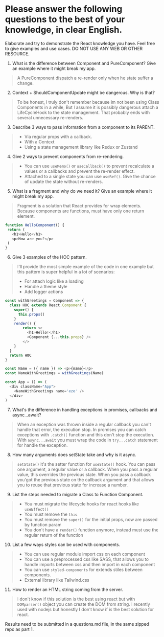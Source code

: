 # Please answer the following questions to the best of your knowledge, in clear English. 
Elaborate and try to demonstrate the React knowledge you have. Feel free
to give examples and use cases. DO NOT USE ANY WEB OR OTHER RESOURCE.

1. What is the difference between Component and PureComponent? Give
an example where it might break my app.
> A PureComponent dispatch a re-render only when he state suffer a change.

2. Context + ShouldComponentUpdate might be dangerous. Why is that?
> To be honest, I truly don't remember because im not been using Class Components in a while,
> But I assume it is possibly dangerous attach a LifeCycleHook to the state management.
> That probably ends with several unnecessary re-renders.

3. Describe 3 ways to pass information from a component to its PARENT.
> - Via regular props with a callback.
> - With a Context
> - Using a state management library like Redux or Zustand 

4. Give 2 ways to prevent components from re-rendering.
> - You can use `useMemo()` or `useCallback()` to prevent recalculate a values or a callbacks and prevent the re-render effect.
> - Attached to a single state you can use `useRef()`. Give the chance of update the state without re-renders. 

5. What is a fragment and why do we need it? Give an example where it might
break my app.
> Fragment is a solution that React provides for wrap elements. Because components are functions, must have only one return element.
 ```js
function HelloComponent() {
  return (
    <h1>Hello</h1>
    <p>How are you?</p>
  )
}
 ``` 

6. Give 3 examples of the HOC pattern.
> I'll provide the most simple example of the code in one example but this pattern is super helpful in a lot of scenarios:
> - For attach logic like a loading
> - Handle a theme style
> - Add logger actions
```js
const withGreetings = Component => {
  class HOC extends React.Component {
    super() {
      this.props()
    }
    render() {
        return <>
          <h1>Hello!</h1>
          <Component {...this.props} />
        </>
    }
  }
  return HOC
}

const Name = ({ name }) => <p>{name}</p>
const NameWithGreetings = withGreetings(Name)

const App = () => (
  <div className="App">
    <NameWithGreetings name='eze' />
  </div>
)
```


7. What's the difference in handling exceptions in promises, callbacks
and async...await?
> When an exception was thrown inside a regular callback you can't handle that error, the execution stop. In promises you can catch exceptions with `.catch()` function and this don't stop the execution. With `async...await` you must wrap the code in `try...catch` statement for handle the exception.


8. How many arguments does setState take and why is it async.
> `setState()` it's the setter function for `useState()` hook. You can pass one argument, a regular value or a callback. When you pass a regular value, this overrides the previous state. When you pass a callback you'got the previous state on the callback argument and that allows you to reuse that previous state for increase a number.

9. List the steps needed to migrate a Class to Function Component.
> - You must migrate the lifecycle hooks for react hooks like `useEffect()`
> - You must remove the `this` 
> - You must remove the `super()` for the initial props, now are passed by function param
> - You don't have a `render()` function anymore, instead must use the regular return of the function

10.  List a few ways styles can be used with components.
> - You can use regular module import css on each component
> - You can use a preprocessed css like SASS, that allows you to handle imports between css and then import in each component
> - You can use `styled-components` for extends stiles between components.
> - External library like Tailwind.css

11. How to render an HTML string coming from the server.
> I don't know if this solution is the best using react but with `DOMparser()` object you can create the DOM from string. I recently used with nodejs but honestly I don't know if is the best solution for react.

Results need to be submitted in a questions.md file, in the same
zipped repo as part 1.